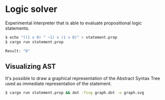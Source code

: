 # Logic solver

Experimental interpreter that is able to evaluate propositional logic statements.

```bash
$ echo "((1 v 0) ^ ~1) v (1 v 0)" > statement.prop
$ cargo run statement.prop

Result: "0"
```

## Visualizing AST

It's possible to draw a graphical representation of the Abstract Syntax Tree used
as immediate representation of the statement.

```bash
$ cargo run statement.prop && dot -Tsvg graph.dot -o graph.svg
```
